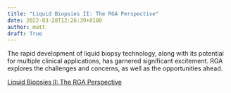 ```yaml
---
title: "Liquid Biopsies II: The RGA Perspective"
date: 2022-03-28T12:26:39+0100
author: matt
draft: True
---
```

The rapid development of liquid biopsy technology, along with its potential for multiple clinical applications, has garnered significant excitement. RGA explores the challenges and concerns, as well as the opportunities ahead.
 

[ Liquid Biopsies II: The RGA Perspective ]( https://www.rgare.com/knowledge-center/media/research/liquid-biopsies-ii-the-rga-perspective )
